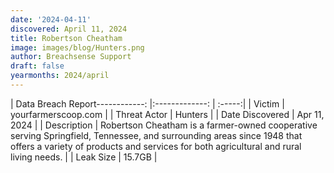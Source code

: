 ```yaml
---
date: '2024-04-11'
discovered: April 11, 2024
title: Robertson Cheatham
image: images/blog/Hunters.png
author: Breachsense Support
draft: false
yearmonths: 2024/april
---
```


| Data Breach Report------------:     |:-------------:    | :-----:|
| Victim      | yourfarmerscoop.com      | 
| Threat Actor      | Hunters      | 
| Date Discovered      | Apr 11, 2024      | 
| Description      | Robertson Cheatham is a farmer-owned cooperative serving Springfield, Tennessee, and surrounding areas since 1948 that offers a variety of products and services for both agricultural and rural living needs.      | 
| Leak Size      | 15.7GB      | 

